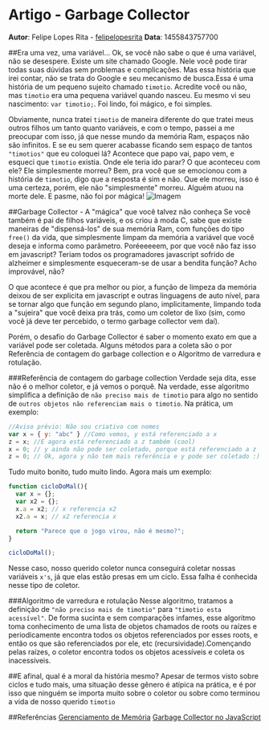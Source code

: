 # Artigo - Garbage Collector
**Autor**: Felipe Lopes Rita - [felipelopesrita](https://github.com/felipelopesrita)
**Data**: 1455843757700

##Era uma vez, uma variável...
Ok, se você não sabe o que é uma variável, não se desespere. Existe um site chamado Google. Nele você pode tirar todas suas dúvidas sem problemas e complicações. Mas essa história que irei contar, não se trata do Google e seu mecanismo de busca.Essa é uma história de um pequeno sujeito chamado `timotio`. Acredite você ou não, mas `timotio` era uma pequena variável quando nasceu. Eu mesmo vi seu nascimento: `var timotio;`. Foi lindo, foi mágico, e foi simples.

Obviamente, nunca tratei `timotio` de maneira diferente do que tratei meus outros filhos um tanto quanto variáveis, e com o tempo, passei a me preocupar com isso, já que nesse mundo da memória Ram, espaços não são infinitos. E se eu sem querer acabasse ficando sem espaço de tantos `"timotios"` que eu coloquei lá? Acontece que papo vai, papo vem, e esqueci que `timotio` existia. Onde ele teria ido parar? O que aconteceu com ele? Ele simplesmente morreu? Bem, pra você que se emocionou com a história de `timotio`, digo que a resposta é sim e não. Que ele morreu, isso é uma certeza, porém, ele não "simplesmente" morreu. Alguém atuou na morte dele. E pasme, não foi por mágica!
![Imagem](http://i.huffpost.com/gen/3325038/images/n-DUMBLEDORE-large570.jpg)

##Garbage Collector - A "mágica" que você talvez não conheça
Se você também é pai de filhos variáveis, e os criou à moda C, sabe que existe maneiras de "dispensá-los" de sua memória Ram, com funções do tipo `free()` da vida, que simplesmente limpam da memória a variável que você deseja e informa como parâmetro. Poréeeeeem, por que você não faz isso em javascript? Teriam todos os programadores javascript sofrido de alzheimer e simplesmente esqueceram-se de usar a bendita função? Acho improvável, não?

O que acontece é que pra melhor ou pior, a função de limpeza da memória deixou de ser explicita em javascript e outras linguagens de auto nível, para se tornar algo que função em segundo plano, implicitamente, limpando toda a "sujeira" que você deixa pra trás, como um coletor de lixo (sim, como você já deve ter percebido, o termo garbage collector vem daí).

Porém, o desafio do Garbage Collector é saber o momento exato em que a variável pode ser coletada. Alguns métodos para a coleta são o por Referência de contagem do garbage collection e o Algoritmo de varredura e rotulação.

###Referência de contagem do garbage collection
Verdade seja dita, esse não é o melhor coletor, e já vemos o porquê. Na verdade, esse algoritmo simplifica a definição de `não preciso mais de timotio` para algo no sentido de `outros objetos não referenciam mais o timotio`. Na prática, um exemplo:
```js
//Aviso prévio: Não sou criativo com nomes
var x = { y: "abc" } //Como vemos, y está referenciado a x
z = x; //E agora está referenciado a z também (cool)
x = 0; // y ainda não pode ser coletado, porque está referenciado a z
z = 0; // Ok, agora y não tem mais referência e y pode ser coletado :)
```

Tudo muito bonito, tudo muito lindo. Agora mais um exemplo:
```js
function cicloDoMal(){
  var x = {};
  var x2 = {};
  x.a = x2; // x referencia x2
  x2.a = x; // x2 referencia x

  return "Parece que o jogo virou, não é mesmo?";
}

cicloDoMal();
```
Nesse caso, nosso querido coletor nunca conseguirá coletar nossas variáveis `x's`, já que elas estão presas em um ciclo. Essa falha é conhecida nesse tipo de coletor.

###Algoritmo de varredura e rotulação
Nesse algoritmo, tratamos a definição de `"não preciso mais de timotio"` para `"timotio esta acessível"`. De forma sucinta e sem comparações infames, esse algoritmo toma conhecimento de uma lista de objetos chamados de roots ou raízes e periodicamente encontra todos os objetos referenciados por esses roots, e então os que são referenciados por ele, etc (recursividade).Començando pelas raízes, o coletor encontra todos os objetos acessíveis e coleta os inacessíveis.

##E afinal, qual é a moral da história mesmo?
Apesar de termos visto sobre ciclos e tudo mais, uma situação desse gênero é atípica na prática, e é por isso que ninguém se importa muito sobre o coletor ou sobre como terminou a vida de nosso querido `timotio`

##Referências
[Gerenciamento de Memória](https://developer.mozilla.org/pt-BR/docs/Web/JavaScript/Memory_Management)
[Garbage Collector no JavaScript](http://education.codeshare.com.br/garbage-collector-no-javascript/)